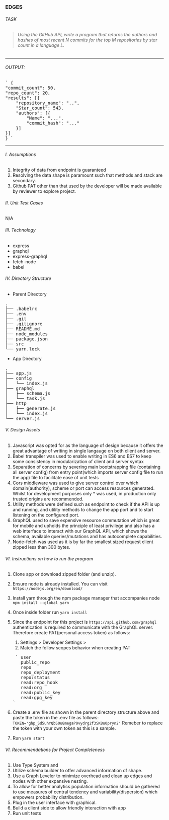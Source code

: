 ### EDGES


###### TASK
> ######  Using the GitHub API, write a program that returns the authors and hashes of most recent N commits for the top M repositories by star count in a language L.
---

###### OUTPUT: 

<pre>
` {
"commit_count": 50,
"repo_count": 20,
"results": [{
    "repository_name": "..",
    "Star_count": 543,
    "authors": [{
        "Name": "...",
        "commit_hash": "..."
    }]
}]
} `
</pre>

---

###### I. Assumptions
1. Integrity of data from endpoint is guaranteed
2. Resolving the data shape is paramount such that methods and stack are secondary.
3. Github PAT other than that used by the developer will be made available by reviewer to explore project.
   
###### II. Unit Test Cases
N/A

######  III. Technology
- express
- graphql
- express-graphql
- fetch-node
- babel

###### IV. Directory Structure
- Parent Directory
<pre>
.
├── .babelrc
├── .env
├── .git
├── .gitignore
├── README.md
├── node_modules
├── package.json
├── src
└── yarn.lock 
</pre>

- App Directory
<pre>
.
├── app.js
├── config
│   └── index.js
├── graphql
│   ├── schema.js
│   └── task.js
├── http
│   ├── generate.js
│   └── index.js
└── server.js
</pre>

###### V. Design Assets
1. Javascript was opted for as the language of design because it offers the great advantage of writing in single langauge on both client and server.
2. Babel transpiler was used to enable writing in ES6 and ES7 to keep some consistency in modularization of client and server syntax
3. Separation of concerns by severing main bootstrapping file (containing all server config) from entry point(which imports server config file to run the app) file to facilitate ease of unit tests
4. Cors middleware was used to give server control over which domain(authority), scheme or port can access resources generated. Whilst for development purposes only * was used, in production only trusted origins are recommended. 
5. Utility methods were defined such as endpoint to check if the API is up and running, and utility methods to change the app port and to start listening on the configured port.
6. GraphQL used to save expensive resource commutation which is great for mobile and upholds the principle of least privilege and also has a web interface to interact with our GraphQL API, which shows the schema, available queries/mutations and has autocomplete capabilities.
7. Node-fetch was used as it is by far the smallest sized request client zipped less than 300 bytes.

###### VI. Instructions on how to run the program
1. Clone app or download zipped folder (and unzip).
2. Ensure node is already installed. You can visit `https://nodejs.org/en/download/` 
3. Install yarn through the npm package manager that accompanies node `npm install --global yarn`
4. Once inside folder run `yarn install`
5. Since the endpoint for this project is `https://api.github.com/graphql` authentication is required to communicate with the GraphQL server. Therefore create PAT(personal access token) as follows: 
   1. Settings > Developer Settings > 
   2. Match the follow scopes behavior when creating PAT 
   <pre>
    ` user 
      public_repo
      repo
      repo_deployment
      repo:status
      read:repo_hook
      read:org
      read:public_key
      read:gpg_key
   `
   </pre>
  1. Create a .env file as shown in the parent directory structure above and paste the token in the .env file as follows: `TOKEN='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'`
  Remeber to replace the token with your own token as this is a sample.

  4. Run `yarn start`


###### VI. Recommendations for Project Completeness
1. Use Type System and
2. Utilize schema builder to offer advanced information of shape.
3. Use a Graph Leveler to minimize overhead and clean up edges and nodes with other expansive nesting.
4. To allow for better analytics population information should be gathered to use measures of central tendency and variability(dispersion) which empowers probability distribution. 
5. Plug in the user interface with graphical.
6. Build a client side to allow friendly interaction with app
7. Run unit tests 